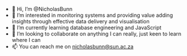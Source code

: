 - 👋 Hi, I’m @NicholasBunn
- 👀 I’m interested in monitoring systems and providing value adding insights through effective data delivery and visualisation
- 🌱 I’m currently learning database engineering and JavaScript
- 💞️ I’m looking to collaborate on anything I can really, just keen to learn where I can
- 📫 You can reach me on nicholasbunn@sun.ac.za

<!---
NicholasBunn/NicholasBunn is a ✨ special ✨ repository because its `README.md` (this file) appears on your GitHub profile.
You can click the Preview link to take a look at your changes.
--->
